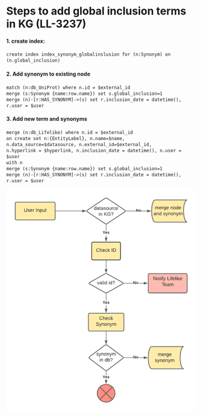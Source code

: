 # Steps to add global inclusion terms in KG (LL-3237)
#### 1. create index: 
```
create index index_synonym_globalinslusion for (n:Synonym) on (n.global_inclusion)
```

#### 2. Add synonym to existing node
```
match (n:db_UniProt) where n.id = $external_id
merge (s:Synonym {name:row.name}) set s.global_inclusion=1
merge (n)-[r:HAS_SYNONYM]->(s) set r.inclusion_date = datetime(), r.user = $user
```
 
#### 3. Add new term and synonyms 
```
merge (n:db_Lifelike) where n.id = $external_id
on create set n:{EntityLabel}, n.name=$name, n.data_source=$datasource, n.external_id=$external_id,
n.hyperlink = $hyperlink, n.inclusion_date = datetime(), n.user = $user
with n
merge (s:Synonym {name:row.name}) set s.global_inclusion=1
merge (n)-[r:HAS_SYNONYM]->(s) set r.inclusion_date = datetime(), r.user = $user
```

![](img/global-inclusion-flow.png)


